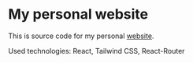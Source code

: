 # My personal website

This is source code for my personal [website](https://kharitonovegor.com/).

Used technologies: React, Tailwind CSS, React-Router